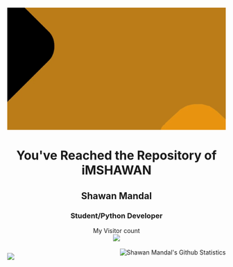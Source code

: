 <p align="center"> 
<img src="assets/imshawanprev.gif" alt="Hello Fellas"> 
  <h1 align="center">You've Reached the Repository of iMSHAWAN</h1>
 <p align="center"> <h2 align="center">Shawan Mandal</h2> </p>
 <p align="center"> <h3 align="center">Student/Python Developer</h3> </p>
</p>
<p align="center"> 
  My Visitor count<br>
  <img src="https://profile-counter.glitch.me/imshawan/count.svg" />
</p>
<img style="padding-top:10px;" align="left" src="https://github-readme-stats.vercel.app/api/top-langs/?username=imshawan&hide=css&theme=dark&hide_langs_below=1" />

<a href="https://github.com/imshawan">
  <img style=”padding-top:30px;” align="right" src="https://github-readme-stats.vercel.app/api?username=imshawan&show_icons=true&theme=dracula&line_height=27" alt="Shawan Mandal's   Github Statistics"/>
</a>

<!--
**imshawan/imshawan** is a ✨ _special_ ✨ repository because its `README.md` (this file) appears on your GitHub profile.

Here are some ideas to get you started:

- 🔭 I’m currently working on ...
- 🌱 I’m currently learning ...
- 👯 I’m looking to collaborate on ...
- 🤔 I’m looking for help with ...
- 💬 Ask me about ...
- 📫 How to reach me: ...
- 😄 Pronouns: ...
- ⚡ Fun fact: ...
-->
